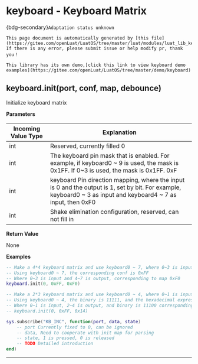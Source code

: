 # keyboard - Keyboard Matrix

{bdg-secondary}`Adaptation status unknown`

```{note}
This page document is automatically generated by [this file](https://gitee.com/openLuat/LuatOS/tree/master/luat/modules/luat_lib_keyboard.c). If there is any error, please submit issue or help modify pr, thank you！
```

```{tip}
This library has its own demo,[click this link to view keyboard demo examples](https://gitee.com/openLuat/LuatOS/tree/master/demo/keyboard)
```

## keyboard.init(port, conf, map, debounce)



Initialize keyboard matrix

**Parameters**

|Incoming Value Type | Explanation|
|-|-|
|int|Reserved, currently filled 0|
|int|The keyboard pin mask that is enabled. For example, if keyboard0 ~ 9 is used, the mask is 0x1FF. If 0~3 is used, the mask is 0x1FF. 0xF|
|int|keyboard Pin direction mapping, where the input is 0 and the output is 1, set by bit. For example, keyboard0 ~ 3 as input and keyboard4 ~ 7 as input, then 0xF0|
|int|Shake elimination configuration, reserved, can not fill in|

**Return Value**

None

**Examples**

```lua
-- Make a 4*4 keyboard matrix and use keyboard0 ~ 7, where 0~3 is input and 4~7 is output.
-- Using keyboard0 ~ 7, the corresponding conf is 0xFF
-- Where 0~3 is input and 4~7 is output, corresponding to map 0xF0
keyboard.init(0, 0xFF, 0xF0)

-- Make a 2*3 keyboard matrix and use keyboard0 ~ 4, where 0~1 is input and 2~4 is output.
-- Using keyboard0 ~ 4, the binary is 11111, and the hexadecimal expression of the corresponding conf is 0x1F
-- Where 0~1 is input, 2~4 is output, and binary is 11100 corresponding to map 0x14
-- keyboard.init(0, 0xFF, 0x14)

sys.subscribe("KB_INC", function(port, data, state)
    -- port Currently fixed to 0, can be ignored
    -- data, Need to cooperate with init map for parsing
    -- state, 1 is pressed, 0 is released
    -- TODO Detailed introduction
end)

```

---

